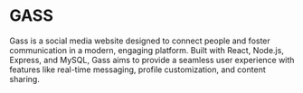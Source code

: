 # GASS

Gass is a social media website designed to connect people and foster communication in a modern, engaging platform. Built with React, Node.js, Express, and MySQL, Gass aims to provide a seamless user experience with features like real-time messaging, profile customization, and content sharing.

